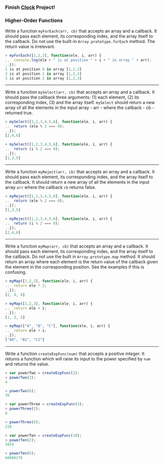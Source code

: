 ### Finish [Clock](../d2/clock.md) Project!

### Higher-Order Functions

Write a function `myForEach(arr, cb)` that accepts an array and a callback. It should pass each element, its corresponding index, and the array itself to the callback. Do not use the built-in `Array.prototype.forEach` method. The return value is irrelevant.

```js
> myForEach([1,2,3], function(ele, i, arr) {
..  console.log(ele + " is at position " + i + " in array " + arr);
..});
1 is at position 0 in array [1,2,3]
2 is at position 1 in array [1,2,3]
3 is at position 2 in array [1,2,3]
```
--------------------------------------------------------------------------------
Write a function `mySelect(arr, cb)` that accepts an array and a callback. It should pass the callback three arguments: (1) each element, (2) its corresponding index, (3) and the array itself. `mySelect` should return a new array of all the elements in the input array - arr - where the callback - cb  - returned true.

```js
> mySelect([1,2,3,4,5,6], function(ele, i, arr) {
..  return (ele % 2 === 0);
..});
[2,4,6]

> mySelect([1,2,3,4,5,6], function(ele, i, arr) {
..  return (i % 2 === 0);
..});
[1,3,5]
```
--------------------------------------------------------------------------------
Write a function `myReject(arr, cb)` that accepts an array and a callback. It should pass each element, its corresponding index, and the array itself to the callback. It should return a new array of all the elements in the input array `arr` where the callback `cb` returns false.

```js
> myReject([1,2,3,4,5,6], function(ele, i, arr) {
..  return (ele % 2 === 0);
..});
[1,3,5]

> myReject([1,2,3,4,5,6], function(ele, i, arr) {
..  return (i % 2 === 0);
..});
[2,4,6]
```
--------------------------------------------------------------------------------
Write a function `myMap(arr, cb)` that accepts an array and a callback. It should pass each element, its corresponding index, and the array itself to the callback. Do not use the built in `Array.prototype.map` method. It should return an array where each element is the return value of the callback given the element in the corresponding position. See the examples if this is confusing.

```js
> myMap([1,2,3], function(ele, i, arr) {
..  return ele * 2;
..});
[2, 4, 6]

> myMap([1,2,3], function(ele, i, arr) {
..  return ele + i;
..});
[1, 3, 5]

> myMap(["A", "B", "C"], function(ele, i, arr) {
..  return ele + i;
..});
["A0", "B1", "C2"]
```
--------------------------------------------------------------------------------
Write a function `createExpFunc(num)` that accepts a positive integer. It returns
a function which will raise its input to the power specified by `num` and returns
the value.

```js
> var powerTwo = createExpFunc(2);
> powerTwo(2);
4

> powerTwo(6);
36

> var powerThree = createExpFunc(3);
> powerThree(2);
8

> powerThree(6);
216

> var powerTen = createExpFunc(10);
> powerTen(2);
1024

> powerTen(6);
60466176
```
